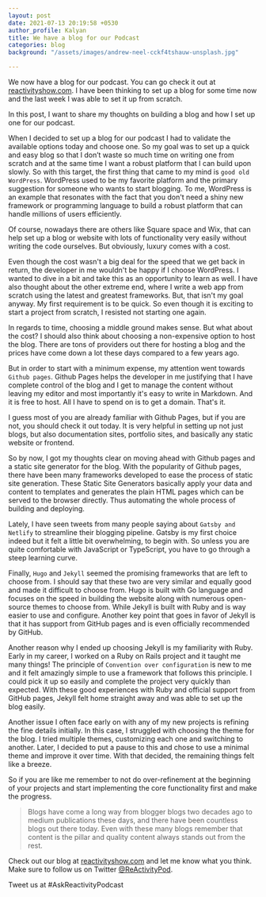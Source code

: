 ```yaml
---
layout: post
date: 2021-07-13 20:19:58 +0530
author_profile: Kalyan
title: We have a blog for our Podcast
categories: blog
background: "/assets/images/andrew-neel-cckf4tshauw-unsplash.jpg"

---
```

We now have a blog for our podcast. You can go check it out at [reactivityshow.com](http://reactivityshow.com). I have been thinking to set up a blog for some time now and the last week I was able to set it up from scratch.

In this post, I want to share my thoughts on building a blog and how I set up one for our podcast.

When I decided to set up a blog for our podcast I had to validate the available options today and choose one. So my goal was to set up a quick and easy blog so that I don’t waste so much time on writing one from scratch and at the same time I want a robust platform that I can build upon slowly. So with this target, the first thing that came to my mind is `good old WordPress`. WordPress used to be my favorite platform and the primary suggestion for someone who wants to start blogging. To me, WordPress is an example that resonates with the fact that you don't need a shiny new framework or programming language to build a robust platform that can handle millions of users efficiently.

Of course, nowadays there are others like Square space and Wix, that can help set up a blog or website with lots of functionality very easily without writing the code ourselves. But obviously, luxury comes with a cost.

Even though the cost wasn't a big deal for the speed that we get back in return, the developer in me wouldn't be happy if I choose WordPress. I wanted to dive in a bit and take this as an opportunity to learn as well. I have also thought about the other extreme end, where I write a web app from scratch using the latest and greatest frameworks. But, that isn't my goal anyway. My first requirement is to be quick. So even though it is exciting to start a project from scratch, I resisted not starting one again.

In regards to time, choosing a middle ground makes sense. But what about the cost? I should also think about choosing a non-expensive option to host the blog. There are tons of providers out there for hosting a blog and the prices have come down a lot these days compared to a few years ago.

But in order to start with a minimum expense, my attention went towards `Github pages`. Github Pages helps the developer in me justifying that I have complete control of the blog and I get to manage the content without leaving my editor and most importantly it's easy to write in Markdown. And it is free to host. All I have to spend on is to get a domain. That's it.

I guess most of you are already familiar with Github Pages, but if you are not, you should check it out today. It is very helpful in setting up not just blogs, but also documentation sites, portfolio sites, and basically any static website or frontend.

So by now, I got my thoughts clear on moving ahead with Github pages and a static site generator for the blog. With the popularity of Github pages, there have been many frameworks developed to ease the process of static site generation. These Static Site Generators basically apply your data and content to templates and generates the plain HTML pages which can be served to the browser directly. Thus automating the whole process of building and deploying. 

Lately, I have seen tweets from many people saying about `Gatsby and Netlify` to streamline their blogging pipeline. Gatsby is my first choice indeed but it felt a little bit overwhelming, to begin with. So unless you are quite comfortable with JavaScript or TypeScript, you have to go through a steep learning curve.

Finally, `Hugo` and `Jekyll` seemed the promising frameworks that are left to choose from. I should say that these two are very similar and equally good and made it difficult to choose from. Hugo is built with Go language and focuses on the speed in building the website along with numerous open-source themes to choose from. While Jekyll is built with Ruby and is way easier to use and configure. Another key point that goes in favor of Jekyll is that it has support from GitHub pages and is even officially recommended by GitHub.

Another reason why I ended up choosing Jekyll is my familiarity with Ruby. Early in my career, I worked on a Ruby on Rails project and it taught me many things! The principle of `Convention over configuration` is new to me and it felt amazingly simple to use a framework that follows this principle. I could pick it up so easily and complete the project very quickly than expected. With these good experiences with Ruby and official support from GitHub pages, Jekyll felt home straight away and was able to set up the blog easily.

Another issue I often face early on with any of my new projects is refining the fine details initially. In this case, I struggled with choosing the theme for the blog. I tried multiple themes, customizing each one and switching to another. Later, I decided to put a pause to this and chose to use a minimal theme and improve it over time. With that decided, the remaining things felt like a breeze.

So if you are like me remember to not do over-refinement at the beginning of your projects and start implementing the core functionality first and make the progress.

> Blogs have come a long way from blogger blogs two decades ago to medium publications these days, and there have been countless blogs out there today. Even with these many blogs remember that content is the pillar and quality content always stands out from the rest.

 Check out our blog at [reactivityshow.com](http://reactivityshow.com) and let me know what you think. Make sure to follow us on Twitter [@ReActivityPod](https://twitter.com/reactivitypod).

Tweet us at #AskReactivityPodcast